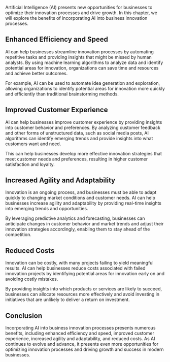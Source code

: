 

Artificial Intelligence (AI) presents new opportunities for businesses to optimize their innovation processes and drive growth. In this chapter, we will explore the benefits of incorporating AI into business innovation processes.

Enhanced Efficiency and Speed
-----------------------------

AI can help businesses streamline innovation processes by automating repetitive tasks and providing insights that might be missed by human analysts. By using machine learning algorithms to analyze data and identify potential areas for innovation, organizations can save time and resources and achieve better outcomes.

For example, AI can be used to automate idea generation and exploration, allowing organizations to identify potential areas for innovation more quickly and efficiently than traditional brainstorming methods.

Improved Customer Experience
----------------------------

AI can help businesses improve customer experience by providing insights into customer behavior and preferences. By analyzing customer feedback and other forms of unstructured data, such as social media posts, AI algorithms can identify emerging trends and provide insights into what customers want and need.

This can help businesses develop more effective innovation strategies that meet customer needs and preferences, resulting in higher customer satisfaction and loyalty.

Increased Agility and Adaptability
----------------------------------

Innovation is an ongoing process, and businesses must be able to adapt quickly to changing market conditions and customer needs. AI can help businesses increase agility and adaptability by providing real-time insights into emerging trends and opportunities.

By leveraging predictive analytics and forecasting, businesses can anticipate changes in customer behavior and market trends and adjust their innovation strategies accordingly, enabling them to stay ahead of the competition.

Reduced Costs
-------------

Innovation can be costly, with many projects failing to yield meaningful results. AI can help businesses reduce costs associated with failed innovation projects by identifying potential areas for innovation early on and avoiding costly mistakes.

By providing insights into which products or services are likely to succeed, businesses can allocate resources more effectively and avoid investing in initiatives that are unlikely to deliver a return on investment.

Conclusion
----------

Incorporating AI into business innovation processes presents numerous benefits, including enhanced efficiency and speed, improved customer experience, increased agility and adaptability, and reduced costs. As AI continues to evolve and advance, it presents even more opportunities for optimizing innovation processes and driving growth and success in modern businesses.

